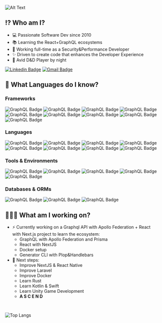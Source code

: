 ![Alt Text](https://github.com/emanuele-moricci/emanuele-moricci/blob/main/type-it-intro.gif)

## ⁉️ Who am I?
- 💻 Passionate Software Dev since 2010
- 📚 Learning the React+GraphQL ecosystems
- 🔧 Working full-time as a Security&Performance Developer
- ✨ Driven to create code that enhances the Developer Experience
- 🐉 Avid D&D Player by night

[![Linkedin Badge](https://img.shields.io/badge/LinkedIn-blue?style=for-the-badge&logo=linkedin&link=https://www.linkedin.com/in/emanuelemoricci-777b44173/)](https://www.linkedin.com/in/emanuelemoricci-777b44173/) 
[![Gmail Badge](https://img.shields.io/badge/-emanuele.moricci@gmail.com-c14438?style=for-the-badge&logo=Gmail&logoColor=white&link=mailto:emanuele.moricci@gmail.com)](mailto:emanuele.moricci@gmail.com) 

## 🧠 What Languages do I know?
### Frameworks
![GraphQL Badge](https://img.shields.io/badge/-React-%2361DAFB?logo=react&logoColor=black&style=flat-square)
![GraphQL Badge](https://img.shields.io/badge/-Next-%23000000?logo=next.js&logoColor=white&style=flat-square)
![GraphQL Badge](https://img.shields.io/badge/-Apollo-%23311C87?logo=apollo-graphql&style=flat-square)
![GraphQL Badge](https://img.shields.io/badge/-NET%20Framework-%23512BD4?logo=dotnet&logoColor=white&style=flat-square)
![GraphQL Badge](https://img.shields.io/badge/-Laravel-%23FF2D20?logo=laravel&logoColor=white&style=flat-square)
![GraphQL Badge](https://img.shields.io/badge/-Redux-%23764ABC?logo=redux&logoColor=white&style=flat-square)
![GraphQL Badge](https://img.shields.io/badge/-Redux%20Saga-%23999999?logo=redux-saga&logoColor=white&style=flat-square)
![GraphQL Badge](https://img.shields.io/badge/-Jest-%23C21325?logo=jest&logoColor=white&style=flat-square)
![GraphQL Badge](https://img.shields.io/badge/-Cypress-%2317202C?logo=cypress&logoColor=white&style=flat-square)

### Languages
![GraphQL Badge](https://img.shields.io/badge/-GraphQL-%23E10098?logo=graphql&style=flat-square)
![GraphQL Badge](https://img.shields.io/badge/-Typescript-%233178C6?logo=typescript&logoColor=white&style=flat-square)
![GraphQL Badge](https://img.shields.io/badge/-Javascript-%23F7DF1E?logo=javascript&&logoColor=black&style=flat-square)
![GraphQL Badge](https://img.shields.io/badge/-PHP-%23777BB4?logo=php&logoColor=white&style=flat-square)
![GraphQL Badge](https://img.shields.io/badge/-C%23-%23239120?logo=c-sharp&logoColor=white&style=flat-square)
![GraphQL Badge](https://img.shields.io/badge/-Sass-%23CC6699?logo=sass&logoColor=white&style=flat-square)
![GraphQL Badge](https://img.shields.io/badge/-HTML5-%23E34F26?logo=html5&logoColor=white&style=flat-square)
![GraphQL Badge](https://img.shields.io/badge/-CSS3-%231572B6?logo=css3&logoColor=white&style=flat-square)

### Tools & Environments
![GraphQL Badge](https://img.shields.io/badge/-VS%20Code-%23007ACC?logo=visual-studio-code&logoColor=white&style=flat-square)
![GraphQL Badge](https://img.shields.io/badge/-Docker-%232496ED?logo=docker&logoColor=white&style=flat-square)
![GraphQL Badge](https://img.shields.io/badge/-Node.js-%23339933?logo=node.js&logoColor=white&style=flat-square)
![GraphQL Badge](https://img.shields.io/badge/-VirtualBox-%23183A61?logo=virtualbox&logoColor=white&style=flat-square)
![GraphQL Badge](https://img.shields.io/badge/-Storybook-%23FF4785?logo=storybook&logoColor=white&style=flat-square)

### Databases & ORMs
![GraphQL Badge](https://img.shields.io/badge/-Prisma-%232D3748?logo=prisma&logoColor=white&style=flat-square)
![GraphQL Badge](https://img.shields.io/badge/-Postgres-%234169E1?logo=postgresql&logoColor=white&style=flat-square)
![GraphQL Badge](https://img.shields.io/badge/-MySQL-%234479A1?logo=mysql&logoColor=white&style=flat-square)

## 🧑🏾‍💻 What am I working on?

- ⚡ Currently working on a Graphql API with Apollo Federation + React with Next.js project to learn the ecosystem:
  - GraphQL with Apollo Federation and Prisma
  - React with NextJS
  - Docker setup
  - Generator CLI with Plop&Handlebars
- 🚀 Next steps:
  - Improve NextJS & React Native
  - Improve Laravel
  - Improve Docker
  - Learn Rust
  - Learn Kotlin & Swift
  - Learn Unity Game Development
  - **A S C E N D**
<br />

![Top Langs](https://github-readme-stats.vercel.app/api/top-langs/?username=emanuele-moricci&langs_count=10&layout=compact&card_width=950)
